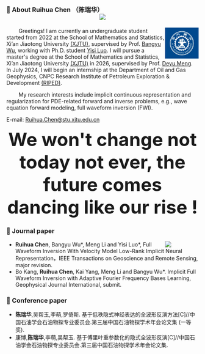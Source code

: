   ### 🤺 About Ruihua Chen （陈瑞华） <div align="center"><a href="https://sunguoqi.com/"> <img src="https://readme-typing-svg.herokuapp.com/?lines=聚焦前沿、强化交叉、顶天立地、服务国家;I'm+Ruihua-Chen+Welcome+!&center=true&size=18"> </a> </div>
<img align="right" width="88" src="image.png"/>

&emsp;&emsp; Greetings! I am currently an undergraduate student started from 2022 at the School of Mathematics and Statistics, Xi’an Jiaotong University [(XJTU)](https://www.xjtu.edu.cn/), supervised by Prof. [Bangyu Wu](https://gr.xjtu.edu.cn/en/web/bangyuwu/home), working with Ph.D. student [Yisi Luo](https://yisiluo.github.io/).  I will pursue a master's degree at the School of Mathematics and Statistics, Xi’an Jiaotong University [(XJTU)]((https://www.xjtu.edu.cn/)) in 2026, supervised by Prof. [Deyu Meng](https://gr.xjtu.edu.cn/en/web/dymeng). In July 2024, I will begin an internship at the Department of Oil and Gas Geophysics, CNPC Research Institute of Petroleum Exploration & Development [(RIPED)](http://riped.cnpc.com.cn/riped2021/index.shtml). </p>

&emsp;&emsp; My research interests include implicit continuous representation and regularization for PDE-related forward and inverse problems, e.g., wave equation forward modeling, full waveform inversion (FWI).

E-mail: Ruihua.Chen@stu.xjtu.edu.cn

<font size=5><p align="center"><strong><font size=30>We won't change not today not ever, the future comes dancing like our rise !</font></strong></p></font>

</td></tr>

<tr><td>

### 📃 Journal paper

<img align="right" width="88" src="https://cdn.jsdelivr.net/gh/sun0225SUN/sun0225SUN/assets/images/astronaut.png" />

<!-- feed start -->
- **Ruihua Chen**, Bangyu Wu*, Meng Li and Yisi Luo*, Full Waveform Inversion With Velocity Model Low-Rank Implicit Neural Representation，IEEE Transactions on Geoscience and Remote Sensing, major revision.
- Bo Kang, **Ruihua Chen**, Kai Yang, Meng Li and Bangyu Wu*. Implicit Full Waveform Inversion with Adaptive Fourier Frequency Bases Learning, Geophysical Journal International, submit.
<!-- feed end -->

</td></tr>

<tr><td>

</td></tr>

<tr><td>

### 📃 Conference paper

<!-- feed start -->
- **陈瑞华**,吴帮玉,李萌,罗倚斯. 基于低秩隐式神经表达的全波形反演方法[C]//中国石油学会石油物探专业委员会.第三届中国石油物探学术年会论文集 (一等奖).
- 康博,**陈瑞华**,李萌,吴帮玉. 基于傅里叶重参数化的隐式全波形反演[C]//中国石油学会石油物探专业委员会.第三届中国石油物探学术年会论文集.
<!-- feed end -->

</td></tr>

<tr><td>




<!--
**CRuihua/CRuihua** is a ✨ _special_ ✨ repository because its `README.md` (this file) appears on your GitHub profile.

Here are some ideas to get you started:

- 🔭 I’m currently working on ...
- 🌱 I’m currently learning ...
- 👯 I’m looking to collaborate on ...
- 🤔 I’m looking for help with ...
- 💬 Ask me about ...
- 📫 How to reach me: ...
- 😄 Pronouns: ...
- ⚡ Fun fact: ...
-->
